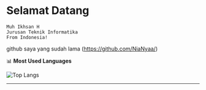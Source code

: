 # Selamat Datang
```
Muh Ikhsan H
Jurusan Teknik Informatika
From Indonesia!
```
github saya yang sudah lama
(https://github.com/NiaNyaa/)


📊 **Most Used Languages**

![Top Langs](https://github-readme-stats.vercel.app/api/top-langs/?username=muhikhsanh&layout=compact&theme=radical)

---
